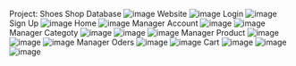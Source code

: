 Project: Shoes Shop
Database
![image](https://github.com/Anhtt03/Shoes-Shop/assets/156201578/6af8d82d-fe36-4ee7-9b8e-4052f2237c5c)
Website
![image](https://github.com/Anhtt03/Shoes-Shop/assets/156201578/3e67656a-6a75-438e-9fc5-267eee7c7757)
Login
![image](https://github.com/Anhtt03/Shoes-Shop/assets/156201578/add77dff-7307-4f22-8ede-aaf5e32de6fc)
Sign Up
![image](https://github.com/Anhtt03/Shoes-Shop/assets/156201578/a3a183fc-3695-4bf0-9741-5d5f872e5aa0)
Home
![image](https://github.com/Anhtt03/Shoes-Shop/assets/156201578/e0dada9b-dd44-43eb-8ad1-633760134bc4)
Manager Account
![image](https://github.com/Anhtt03/Shoes-Shop/assets/156201578/5a2b7ff8-8fcd-4080-8783-ee696e12c365)
![image](https://github.com/Anhtt03/Shoes-Shop/assets/156201578/086272b2-02a4-4a67-b35e-85f260018eb0)
Manager Categoty
![image](https://github.com/Anhtt03/Shoes-Shop/assets/156201578/1de952f2-3598-4699-95d7-b3eb8df7f6e3)
![image](https://github.com/Anhtt03/Shoes-Shop/assets/156201578/ce15e6e0-7e03-4ecb-bc6a-8df7cb5c4002)
![image](https://github.com/Anhtt03/Shoes-Shop/assets/156201578/fb61d1d4-5257-4f2d-bb92-862301ce7d3e)
Manager Product
![image](https://github.com/Anhtt03/Shoes-Shop/assets/156201578/8d739205-93ad-4da8-9d71-67f782c28f4a)
![image](https://github.com/Anhtt03/Shoes-Shop/assets/156201578/045de161-e0ed-4e6b-bbe1-a1d1fd0bded4)
![image](https://github.com/Anhtt03/Shoes-Shop/assets/156201578/dff8cb17-b713-4d02-b98b-8ec20ea15178)
Manager Oders
![image](https://github.com/Anhtt03/Shoes-Shop/assets/156201578/dee9acda-5834-4c1c-9f72-bd7920e2942e)
![image](https://github.com/Anhtt03/Shoes-Shop/assets/156201578/1fa2bb0a-7926-4a0f-8d86-2023a9c1371c)
Cart
![image](https://github.com/Anhtt03/Shoes-Shop/assets/156201578/3f91ce4f-640f-4eae-9101-3ca60809841e)
![image](https://github.com/Anhtt03/Shoes-Shop/assets/156201578/782de05c-8535-4a6c-a6da-22710e3f5786)
![image](https://github.com/Anhtt03/Shoes-Shop/assets/156201578/7a0d9a0e-601a-48e2-968f-7848bc8f7ad2)
